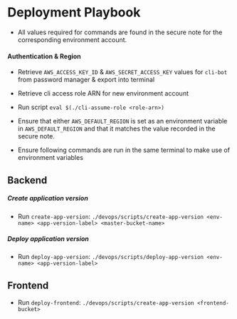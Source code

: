 # Deployment Playbook

- All values required for commands are found in the secure note for the corresponding environment account.

#### Authentication & Region

- Retrieve `AWS_ACCESS_KEY_ID` & `AWS_SECRET_ACCESS_KEY` values for `cli-bot` from password manager & export into terminal

- Retrieve cli access role ARN for new environment account

- Run script `eval $(./cli-assume-role <role-arn>)`

- Ensure that either `AWS_DEFAULT_REGION` is set as an environment variable in `AWS_DEFAULT_REGION` and that it matches the value recorded in the secure note.

- Ensure following commands are run in the same terminal to make use of environment variables

## Backend

##### Create application version

- Run `create-app-version`: `./devops/scripts/create-app-version <env-name> <app-version-label> <master-bucket-name>`

##### Deploy application version

- Run `deploy-app-version`: `./devops/scripts/deploy-app-version <env-name> <app-version-label>`

## Frontend

- Run `deploy-frontend`: `./devops/scripts/create-app-version <frontend-bucket>`
